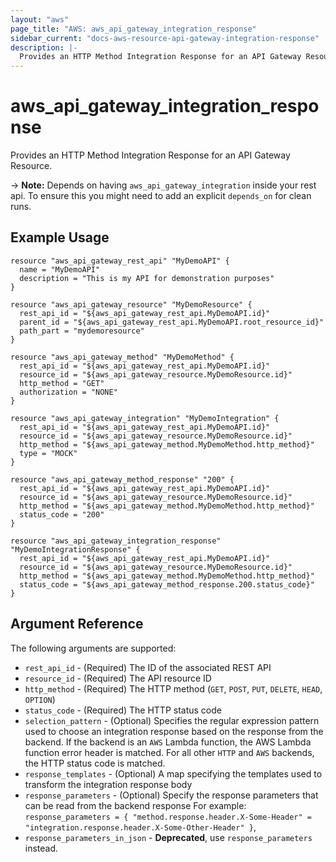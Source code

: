 ```yaml
---
layout: "aws"
page_title: "AWS: aws_api_gateway_integration_response"
sidebar_current: "docs-aws-resource-api-gateway-integration-response"
description: |-
  Provides an HTTP Method Integration Response for an API Gateway Resource.
---
```


# aws\_api\_gateway\_integration\_response

Provides an HTTP Method Integration Response for an API Gateway Resource.

-> **Note:** Depends on having `aws_api_gateway_integration` inside your rest api. To ensure this
you might need to add an explicit `depends_on` for clean runs.

## Example Usage

```
resource "aws_api_gateway_rest_api" "MyDemoAPI" {
  name = "MyDemoAPI"
  description = "This is my API for demonstration purposes"
}

resource "aws_api_gateway_resource" "MyDemoResource" {
  rest_api_id = "${aws_api_gateway_rest_api.MyDemoAPI.id}"
  parent_id = "${aws_api_gateway_rest_api.MyDemoAPI.root_resource_id}"
  path_part = "mydemoresource"
}

resource "aws_api_gateway_method" "MyDemoMethod" {
  rest_api_id = "${aws_api_gateway_rest_api.MyDemoAPI.id}"
  resource_id = "${aws_api_gateway_resource.MyDemoResource.id}"
  http_method = "GET"
  authorization = "NONE"
}

resource "aws_api_gateway_integration" "MyDemoIntegration" {
  rest_api_id = "${aws_api_gateway_rest_api.MyDemoAPI.id}"
  resource_id = "${aws_api_gateway_resource.MyDemoResource.id}"
  http_method = "${aws_api_gateway_method.MyDemoMethod.http_method}"
  type = "MOCK"
}

resource "aws_api_gateway_method_response" "200" {
  rest_api_id = "${aws_api_gateway_rest_api.MyDemoAPI.id}"
  resource_id = "${aws_api_gateway_resource.MyDemoResource.id}"
  http_method = "${aws_api_gateway_method.MyDemoMethod.http_method}"
  status_code = "200"
}

resource "aws_api_gateway_integration_response" "MyDemoIntegrationResponse" {
  rest_api_id = "${aws_api_gateway_rest_api.MyDemoAPI.id}"
  resource_id = "${aws_api_gateway_resource.MyDemoResource.id}"
  http_method = "${aws_api_gateway_method.MyDemoMethod.http_method}"
  status_code = "${aws_api_gateway_method_response.200.status_code}"
}
```

## Argument Reference

The following arguments are supported:

* `rest_api_id` - (Required) The ID of the associated REST API
* `resource_id` - (Required) The API resource ID
* `http_method` - (Required) The HTTP method (`GET`, `POST`, `PUT`, `DELETE`, `HEAD`, `OPTION`)
* `status_code` - (Required) The HTTP status code
* `selection_pattern` - (Optional) Specifies the regular expression pattern used to choose
  an integration response based on the response from the backend.
  If the backend is an `AWS` Lambda function, the AWS Lambda function error header is matched.
  For all other `HTTP` and `AWS` backends, the HTTP status code is matched.
* `response_templates` - (Optional) A map specifying the templates used to transform the integration response body
* `response_parameters` - (Optional) Specify the response parameters that can be read from the backend response
  For example: `response_parameters = { "method.response.header.X-Some-Header" = "integration.response.header.X-Some-Other-Header" }`,
* `response_parameters_in_json` - **Deprecated**, use `response_parameters` instead.
